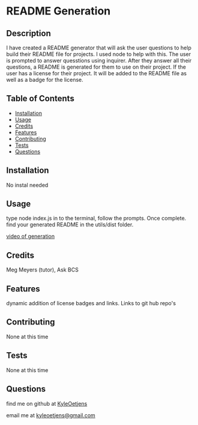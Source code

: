 # README Generation

## Description  

I have created a README generator that will ask the user questions to help build their README file for projects.  I used node to help with this.  The user is prompted to answer quesstions using inquirer.  After they answer all their questions, a README is generated for them to use on their project.  If the user has a license for their project.  It will be added to the README file as well as a  badge for the license.

## Table of Contents

- [Installation](#installation)
- [Usage](#usage)
- [Credits](#credits)
- [Features](#features)
- [Contributing](#contributing)
- [Tests](#tests)
- [Questions](#questions)


## Installation

No instal needed

## Usage

type node index.js in to the terminal, follow the prompts.  Once complete. find your generated README in the utils/dist folder.

[video of generation](./Files/Develop/scrncastreadmegen.webm)

## Credits  

Meg Meyers (tutor), Ask BCS


## Features  

dynamic addition of license badges and links.  Links to git hub repo's


## Contributing  

None at this time


## Tests

None at this time

## Questions
find me on github at [KyleOetjens](https://github.com/KyleOetjens)  
  
email me at kyleoetjens@gmail.com